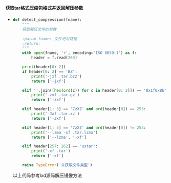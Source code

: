 #### 获取tar格式压缩包格式并返回解压参数

- ```python
  def detect_compression(fname):
      """
      获取解压文件的参数
   
      :param fname: 文件绝对路径
      :return:
      """
      with open(fname, 'r', encoding='ISO 8859-1') as f:
          header = f.read(263)
  
      print(header[0: 2])
      if header[0: 2] == 'BZ':
          print('-jxf .tar.bz2')
          return ['-jxf']
  
      elif ''.join([hex(ord(c)) for c in header[0: 2]]) == '0x1f0x8b':
          print('-zxf .tar.gz')
          return ['-zxf']
  
      elif header[1: 5] == '7zXZ' and ord(header[0]) == 253:
          print('-Jxf .tar.xz')
          return ['-Jxf']
  
      elif header[1: 5] == '7zXZ' and ord(header[0]) != 253:
          print('--lzma -xf .tar.lzma')
          return ['--lzma', '-xf']
  
      elif header[257: 262] == 'ustar':
          print('-xf .tar')
          return ['-xf']
  
      raise TypeError('未获取文件类型')
  ```

  以上代码参考lxd源码解压镜像方法